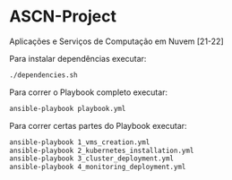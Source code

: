 # ASCN-Project
Aplicações e Serviços de Computação em Nuvem [21-22]

Para instalar dependências executar:

```bash
./dependencies.sh
```

Para correr o Playbook completo executar:

```bash
ansible-playbook playbook.yml
```

Para correr certas partes do Playbook executar:

```bash
ansible-playbook 1_vms_creation.yml
ansible-playbook 2_kubernetes_installation.yml
ansible-playbook 3_cluster_deployment.yml
ansible-playbook 4_monitoring_deployment.yml
```
